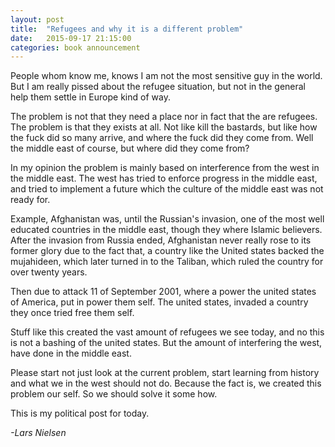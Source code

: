 ```yaml
---
layout: post
title:  "Refugees and why it is a different problem"
date:   2015-09-17 21:15:00
categories: book announcement
---
```

People whom know me, knows I am not the most sensitive guy in the world. But I am really pissed about the refugee situation, but not in the general help them settle in Europe kind of way.

The problem is not that they need a place nor in fact that the are refugees. The problem is that they exists at all. Not like kill the bastards, but like how the fuck did so many arrive, and where the fuck did they come from. Well the middle east of course, but where did they come from?

In my opinion the problem is mainly based on interference from the west in the middle east. The west has tried to enforce progress in the middle east, and tried to implement a future which the culture of the middle east was not ready for.

Example, Afghanistan was, until the Russian's invasion, one of the most well educated countries in the middle east, though they where Islamic believers. After the invasion from Russia ended, Afghanistan never really rose to its former glory due to the fact that, a country like the United states backed the mujahideen, which later turned in to the Taliban, which ruled the country for over twenty years.

Then due to attack 11 of September 2001, where a power the united states of America, put in power them self. The united states, invaded a country they once tried free them self.

Stuff like this created the vast amount of refugees we see today, and no this is not a bashing of the united states. But the amount of interfering the west, have done in the middle east.

Please start not just look at the current problem, start learning from history and what we in the west should not do. Because the fact is, we created this problem our self. So we should solve it some how.

This is my political post for today.

_-Lars Nielsen_
